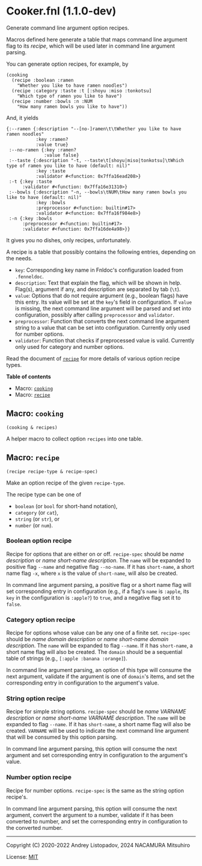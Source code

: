 # Cooker.fnl (1.1.0-dev)

Generate command line argument option recipes.

Macros defined here generate a table that maps command line argument
flag to its *recipe*, which will be used later in command line argument
parsing.

You can generate option recipes, for example, by

```fennel
(cooking
  (recipe :boolean :ramen
    "Whether you like to have ramen noodles")
  (recipe :category :taste :t [:shoyu :miso :tonkotsu]
    "Which type of ramen you like to have")
  (recipe :number :bowls :n :NUM
    "How many ramen bowls you like to have"))
```

And, it yields

```fennel
{:--ramen {:description "--[no-]ramen\t\tWhether you like to have ramen noodles"
           :key :ramen?
           :value true}
 :--no-ramen {:key :ramen?
              :value false}
 :--taste {:description "-t, --taste\t[shoyu|miso|tonkotsu]\tWhich type of ramen you like to have (default: nil)"
           :key :taste
           :validator #<function: 0x7ffa16ead208>}
 :-t {:key :taste
      :validator #<function: 0x7ffa16e31310>}
 :--bowls {:description "-n, --bowls\tNUM\tHow many ramen bowls you like to have (default: nil)"
           :key :bowls
           :preprocessor #<function: builtin#17>
           :validator #<function: 0x7ffa16f984e8>}
 :-n {:key :bowls
      :preprocessor #<function: builtin#17>
      :validator #<function: 0x7ffa16de4a98>}}
```

It gives you no dishes, only recipes, unfortunately.

A recipe is a table that possibly contains the following entries,
depending on the needs.

- `key`: Corresponding key name in Fnldoc's configuration loaded from
  `.fenneldoc`.
- `description`: Text that explain the flag, which will be shown in help.
  Flag(s), argument if any, and description are separated by tab (`\t`).
- `value`: Options that do not require argument (e.g., boolean flags)
  have this entry. Its value will be set at the `key`'s field in
  configuration. If `value` is missing, the next command line argument
  will be parsed and set into configuration, possibly after calling
  `preprocessor` and `validator`.
- `preprocessor`: Function that converts the next command line argument
  string to a value that can be set into configuration. Currently only
  used for number options.
- `validator`: Function that checks if preprocessed value is valid.
  Currently only used for category and number options.

Read the document of [`recipe`](#macro-recipe) for more details of various option recipe
types.

**Table of contents**

- Macro: [`cooking`](#macro-cooking)
- Macro: [`recipe`](#macro-recipe)

## Macro: `cooking`

```
(cooking & recipes)
```

A helper macro to collect option `recipes` into one table.

## Macro: `recipe`

```
(recipe recipe-type & recipe-spec)
```

Make an option recipe of the given `recipe-type`.

The recipe type can be one of

- `boolean` (or `bool` for short-hand notation),
- `category` (or `cat`),
- `string` (or `str`), or
- `number` (or `num`).

### Boolean option recipe

Recipe for options that are either on or off.
`recipe-spec` should be *name description* or *name short-name description*.
The `name` will be expanded to positive flag `--name` and negative flag
`--no-name`. If it has `short-name`, a short name flag `-x`, where `x` is
the value of `short-name`, will also be created.

In command line argument parsing, a positive flag or a short name flag will
set corresponding entry in configuration (e.g., if a flag's `name` is
`:apple`, its `key` in the configuration is `:apple?`) to `true`, and a
negative flag set it to `false`.

### Category option recipe

Recipe for options whose value can be any one of a finite set.
`recipe-spec` should be *name domain description* or *name short-name domain
description*. The `name` will be expanded to flag `--name`. If it has
`short-name`, a short name flag will also be created.
The `domain` should be a sequential table of strings (e.g., `[:apple :banana
:orange]`).

In command line argument parsing, an option of this type will consume the
next argument, validate if the argument is one of `domain`'s items, and set
the corresponding entry in configuration to the argument's value.

### String option recipe

Recipe for simple string options.
`recipe-spec` should be *name VARNAME description* or *name short-name
VARNAME description*. The `name` will be expanded to flag `--name`. If it has
`short-name`, a short name flag will also be created.
`VARNAME` will be used to indicate the next command line argument that will
be consumed by this option parsing.

In command line argument parsing, this option will consume the next argument
and set corresponding entry in configuration to the argument's value.

### Number option recipe

Recipe for number options. `recipe-spec` is the same as the string option
recipe's.

In command line argument parsing, this option will consume the next argument,
convert the argument to a number, validate if it has been converted to number,
and set the corresponding entry in configuration to the converted number.

---

Copyright (C) 2020-2022 Andrey Listopadov, 2024 NACAMURA Mitsuhiro

License: [MIT](https://git.sr.ht/~m15a/fnldoc/tree/main/item/LICENSE)

<!-- Generated with Fnldoc 1.1.0-dev
     https://sr.ht/~m15a/fnldoc/ -->
